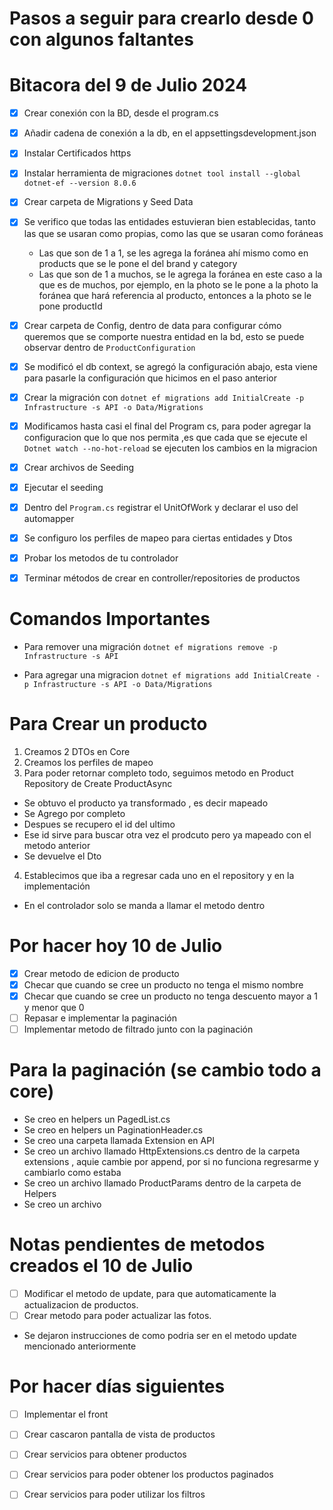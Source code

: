 # Pasos a seguir para crearlo desde 0 con algunos faltantes 
# Bitacora del 9 de Julio 2024

- [x] Crear conexión con la BD, desde el program.cs
- [x] Añadir cadena de conexión a la db, en el appsettingsdevelopment.json
- [x] Instalar Certificados https
- [x] Instalar herramienta de migraciones `dotnet tool install --global dotnet-ef --version 8.0.6`
- [x] Crear carpeta de Migrations y Seed Data
- [x] Se verifico que todas las entidades estuvieran bien establecidas, tanto las que se usaran como propias, como las que se usaran como foráneas
  - Las que son de 1 a 1, se les agrega la foránea ahí mismo como en products que se le pone el del brand y category
  - Las que son de 1 a muchos, se le agrega la foránea en este caso a la que es de muchos, por ejemplo, en la photo se le pone a la photo la foránea que hará referencia al producto, entonces a la photo se le pone productId
- [x] Crear carpeta de Config, dentro de data para configurar cómo queremos que se comporte nuestra entidad en la bd, esto se puede observar dentro de `ProductConfiguration`
- [x] Se modificó el db context, se agregó la configuración abajo, esta viene para pasarle la configuración que hicimos en el paso anterior
- [x] Crear la migración con `dotnet ef migrations add InitialCreate -p Infrastructure -s API -o Data/Migrations`
- [x] Modificamos hasta casi el final del Program cs, para poder agregar la configuracion que lo que nos permita ,es que cada que se ejecute el `Dotnet watch --no-hot-reload` se ejecuten los cambios en la migracion
- [x] Crear archivos de Seeding
- [x] Ejecutar el seeding
- [x] Dentro del `Program.cs` registrar el UnitOfWork y declarar el uso del automapper
- [x] Se configuro los perfiles de mapeo para ciertas entidades y Dtos
- [x] Probar los metodos de tu controlador
- [x] Terminar métodos de crear en controller/repositories de productos



# Comandos Importantes
- Para remover una migración `dotnet ef migrations remove -p Infrastructure -s API`

- Para agregar una migracion 
`dotnet ef migrations add InitialCreate -p Infrastructure -s API -o Data/Migrations`

# Para Crear un producto

1. Creamos 2 DTOs en Core
2. Creamos los perfiles de mapeo
3. Para poder retornar completo todo, seguimos metodo en Product Repository de Create ProductAsync
- Se obtuvo el producto ya transformado , es decir mapeado
- Se Agrego por completo
- Despues se recupero el id del ultimo
- Ese id sirve para buscar otra vez el prodcuto pero ya mapeado con el metodo anterior
- Se devuelve el Dto
4. Establecimos que iba a regresar cada uno en el repository y en la implementación
- En el controlador solo se manda a llamar el metodo dentro

# Por hacer hoy 10 de Julio
- [x] Crear metodo de edicion de producto
- [x] Checar que cuando se cree un producto no tenga el mismo nombre
- [x] Checar que cuando se cree un producto no tenga descuento mayor a 1 y menor que 0
- [ ] Repasar e implementar la paginación
- [ ] Implementar metodo de filtrado junto con la paginación

# Para la paginación (se cambio todo a core)
- Se creo en helpers un PagedList.cs
- Se creo en helpers un PaginationHeader.cs
- Se creo una carpeta llamada Extension en API
- Se creo un archivo llamado HttpExtensions.cs dentro de la carpeta extensions , aquie cambie por append, por si no funciona regresarme y cambiarlo como estaba
- Se creo un archivo llamado ProductParams dentro de la carpeta de Helpers
- Se creo un archivo 

# Notas pendientes de metodos creados el 10 de Julio
- [ ] Modificar el metodo de update, para que automaticamente la actualizacion de productos.
- [ ] Crear metodo para poder actualizar las fotos.
- Se dejaron instrucciones de como podria ser en el metodo update mencionado anteriormente

# Por hacer días siguientes
- [ ] Implementar el front
- [ ] Crear cascaron pantalla de vista de productos
- [ ] Crear servicios para obtener productos
- [ ] Crear servicios para poder obtener los productos paginados
- [ ] Crear servicios para poder utilizar los filtros

